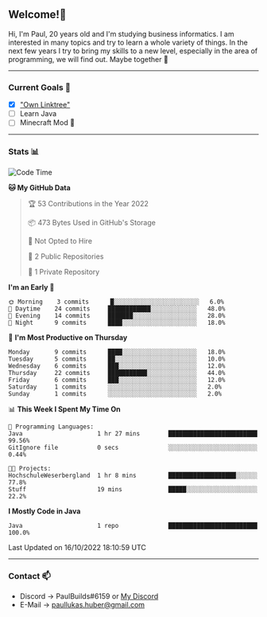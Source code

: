 ## Welcome!👋

Hi, I'm Paul, 20 years old and I'm studying business informatics. I am interested in many topics and try to learn a whole variety of things. In the next few years I try to bring my skills to a new level, especially in the area of programming, we will find out.
Maybe together 🤙

---
### Current Goals 🥅

- [X] ["Own Linktree"](https://paul-lukashuber.de/)
- [ ] Learn Java
- [ ] Minecraft Mod 👀

---
### Stats 📊

<!--START_SECTION:waka-->
![Code Time](http://img.shields.io/badge/Code%20Time-27%20hrs-blue)

**🐱 My GitHub Data** 

> 🏆 53 Contributions in the Year 2022
 > 
> 📦 473 Bytes Used in GitHub's Storage 
 > 
> 🚫 Not Opted to Hire
 > 
> 📜 2 Public Repositories 
 > 
> 🔑 1 Private Repository 
 > 
**I'm an Early 🐤** 

```text
🌞 Morning    3 commits      █░░░░░░░░░░░░░░░░░░░░░░░░   6.0% 
🌆 Daytime    24 commits     ████████████░░░░░░░░░░░░░   48.0% 
🌃 Evening    14 commits     ███████░░░░░░░░░░░░░░░░░░   28.0% 
🌙 Night      9 commits      ████░░░░░░░░░░░░░░░░░░░░░   18.0%

```
📅 **I'm Most Productive on Thursday** 

```text
Monday       9 commits      ████░░░░░░░░░░░░░░░░░░░░░   18.0% 
Tuesday      5 commits      ██░░░░░░░░░░░░░░░░░░░░░░░   10.0% 
Wednesday    6 commits      ███░░░░░░░░░░░░░░░░░░░░░░   12.0% 
Thursday     22 commits     ███████████░░░░░░░░░░░░░░   44.0% 
Friday       6 commits      ███░░░░░░░░░░░░░░░░░░░░░░   12.0% 
Saturday     1 commits      ░░░░░░░░░░░░░░░░░░░░░░░░░   2.0% 
Sunday       1 commits      ░░░░░░░░░░░░░░░░░░░░░░░░░   2.0%

```


📊 **This Week I Spent My Time On** 

```text
💬 Programming Languages: 
Java                     1 hr 27 mins        █████████████████████████   99.56% 
GitIgnore file           0 secs              ░░░░░░░░░░░░░░░░░░░░░░░░░   0.44%

🐱‍💻 Projects: 
HochschuleWeserbergland  1 hr 8 mins         ███████████████████░░░░░░   77.8% 
Stuff                    19 mins             █████░░░░░░░░░░░░░░░░░░░░   22.2%

```

**I Mostly Code in Java** 

```text
Java                     1 repo              █████████████████████████   100.0%

```



 Last Updated on 16/10/2022 18:10:59 UTC
<!--END_SECTION:waka-->

---
### Contact 📫

* Discord -> PaulBuilds#6159 or [My Discord](https://discord.gg/7kq6UnB)
* E-Mail -> paullukas.huber@gmail.com
